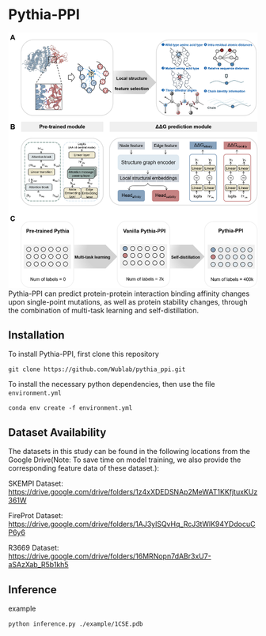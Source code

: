 # Pythia-PPI
![Pythia-PPI](./Architecture.png)
Pythia-PPI can predict protein-protein interaction binding affinity changes upon single-point mutations, as well as protein stability changes, through the combination of multi-task learning and self-distillation.
## Installation
To install Pythia-PPI, first clone this repository
```
git clone https://github.com/Wublab/pythia_ppi.git
```
To install the necessary python dependencies, then use the file ```environment.yml```
```
conda env create -f environment.yml
```
## Dataset Availability
The datasets in this study can be found in the following locations from the Google Drive(Note: To save time on model training, we also provide the corresponding feature data of these dataset.):

SKEMPI Dataset: https://drive.google.com/drive/folders/1z4xXDEDSNAp2MeWAT1KKfjtuxKUz361W

FireProt Dataset: https://drive.google.com/drive/folders/1AJ3ylSQvHq_RcJ3tWlK94YDdocuCP6y6

R3669 Dataset: https://drive.google.com/drive/folders/16MRNopn7dABr3xU7-aSAzXab_R5b1kh5
## Inference
example
```
python inference.py ./example/1CSE.pdb
```

